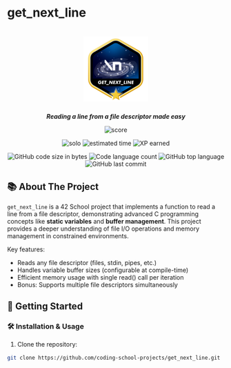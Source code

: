 # get_next_line

<h1 align="center">
	<img src="https://github.com/senthilpoo10/badges/blob/main/badges/get_next_linem.png" />
</h1>

<p align="center">
	<b><i>Reading a line from a file descriptor made easy</i></b><br>
</p>

<p align="center">
    <img alt="score" src="https://img.shields.io/badge/score-125%2F100-brightgreen" />
<p align="center">
    <img alt="solo" src="https://img.shields.io/badge/solo-yellow" />
    <img alt="estimated time" src="https://img.shields.io/badge/time%20spent-40%20hours-blue" />
    <img alt="XP earned" src="https://img.shields.io/badge/XP%20earned-312-orange" />
<p align="center">
	<img alt="GitHub code size in bytes" src="https://img.shields.io/github/languages/code-size/your-username/get_next_line?color=lightblue" />
	<img alt="Code language count" src="https://img.shields.io/github/languages/count/your-username/get_next_line?color=yellow" />
	<img alt="GitHub top language" src="https://img.shields.io/github/languages/top/your-username/get_next_line?color=blue" />
	<img alt="GitHub last commit" src="https://img.shields.io/github/last-commit/your-username/get_next_line?color=green" />
</p>

## 📚 About The Project

`get_next_line` is a 42 School project that implements a function to read a line from a file descriptor, demonstrating advanced C programming concepts like **static variables** and **buffer management**. This project provides a deeper understanding of file I/O operations and memory management in constrained environments.

Key features:
- Reads any file descriptor (files, stdin, pipes, etc.)
- Handles variable buffer sizes (configurable at compile-time)
- Efficient memory usage with single read() call per iteration
- Bonus: Supports multiple file descriptors simultaneously

## 🏁 Getting Started

### 🛠️ Installation & Usage

1. Clone the repository:
```bash
git clone https://github.com/coding-school-projects/get_next_line.git
